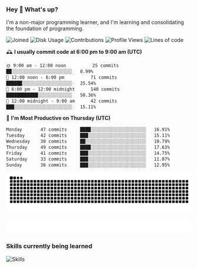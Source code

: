 ### Hey :wave: What's up?

I'm a non-major programming learner, and I'm learning and consolidating the foundation of programming.

<!--START_SECTION:waka-->
![Joined](http://img.shields.io/badge/Joined-7%20years%20ago-6D67E4?style=flat&labelColor=453C67)
![Disk Usage](http://img.shields.io/badge/Github%27s%20Storage-598.5%20MB-FD841F?style=flat&labelColor=E14D2A)
![Contributions](http://img.shields.io/badge/Contributions%20in%202023-371-7DCE13?style=flat&labelColor=2B7A0B)
![Profile Views](http://img.shields.io/badge/Profile%20Views-1-3AB4F2?style=flat&labelColor=0078AA)
![Lines of code](https://img.shields.io/badge/Lines%20of%20code-2%20Million%20Lines%20of%20code-FF8B8B?style=flat&labelColor=EB4747)

🕰️ **I usually commit code at 6:00 pm to 9:00 am (UTC)** 

```text
🌞 9:00 am - 12:00 noon          25 commits     ██░░░░░░░░░░░░░░░░░░░░░░░   8.99% 
🌆 12:00 noon - 6:00 pm          71 commits     ██████░░░░░░░░░░░░░░░░░░░   25.54% 
🌃 6:00 pm - 12:00 midnight      140 commits    ████████████░░░░░░░░░░░░░   50.36% 
🌙 12:00 midnight - 9:00 am      42 commits     ███░░░░░░░░░░░░░░░░░░░░░░   15.11%
```
📅 **I'm Most Productive on Thursday (UTC)** 

```text
Monday       47 commits     ████░░░░░░░░░░░░░░░░░░░░░   16.91% 
Tuesday      42 commits     ███░░░░░░░░░░░░░░░░░░░░░░   15.11% 
Wednesday    30 commits     ██░░░░░░░░░░░░░░░░░░░░░░░   10.79% 
Thursday     49 commits     ████░░░░░░░░░░░░░░░░░░░░░   17.63% 
Friday       41 commits     ███░░░░░░░░░░░░░░░░░░░░░░   14.75% 
Saturday     33 commits     ███░░░░░░░░░░░░░░░░░░░░░░   11.87% 
Sunday       36 commits     ███░░░░░░░░░░░░░░░░░░░░░░   12.95%
```

<!--END_SECTION:waka-->

![Snake animation](https://raw.githubusercontent.com/dirname/dirname/output/snake.svg)

![metrics](github-metrics.svg)

### Skills currently being learned

![Skills](https://skillicons.dev/icons?i=linux,rust,go,solidity,typescript,bash,git,postgres,mysql,redis,mongo,docker,kubernetes,grafana,prometheus)
